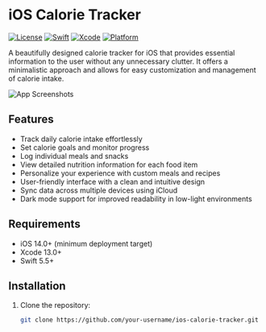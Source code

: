 # iOS Calorie Tracker

[![License](https://img.shields.io/badge/license-MIT-blue.svg)](LICENSE)
[![Swift](https://img.shields.io/badge/swift-5.5-orange.svg)](https://swift.org)
[![Xcode](https://img.shields.io/badge/xcode-13-blue.svg)](https://developer.apple.com/xcode)
[![Platform](https://img.shields.io/badge/platform-iOS-lightgrey.svg)](https://developer.apple.com/ios)

A beautifully designed calorie tracker for iOS that provides essential information to the user without any unnecessary clutter. It offers a minimalistic approach and allows for easy customization and management of calorie intake.

![App Screenshots](screenshots.png)

## Features

- Track daily calorie intake effortlessly
- Set calorie goals and monitor progress
- Log individual meals and snacks
- View detailed nutrition information for each food item
- Personalize your experience with custom meals and recipes
- User-friendly interface with a clean and intuitive design
- Sync data across multiple devices using iCloud
- Dark mode support for improved readability in low-light environments

## Requirements

- iOS 14.0+ (minimum deployment target)
- Xcode 13.0+
- Swift 5.5+

## Installation

1. Clone the repository:

   ```bash
   git clone https://github.com/your-username/ios-calorie-tracker.git
